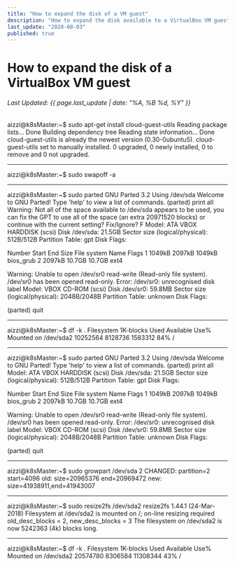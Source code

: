 ```yaml
---
title: "How to expand the disk of a VM guest"
description: "How to expand the disk available to a VirtualBox VM guest"
last_update: "2020-08-03"
published: true
---
```

# How to expand the disk of a VirtualBox VM guest
###### Last Updated: {{ page.last_update | date: "%A, %B %d, %Y" }}


aizzi@k8sMaster:~$ sudo apt-get install cloud-guest-utils
Reading package lists... Done
Building dependency tree
Reading state information... Done
cloud-guest-utils is already the newest version (0.30-0ubuntu5).
cloud-guest-utils set to manually installed.
0 upgraded, 0 newly installed, 0 to remove and 0 not upgraded.

---

aizzi@k8sMaster:~$ sudo swapoff -a

---

aizzi@k8sMaster:~$ sudo parted
GNU Parted 3.2
Using /dev/sda
Welcome to GNU Parted! Type 'help' to view a list of commands.
(parted) print all
Warning: Not all of the space available to /dev/sda appears to be used, you can fix the GPT to use all of the space (an extra 20971520 blocks) or continue
with the current setting?
Fix/Ignore? F
Model: ATA VBOX HARDDISK (scsi)
Disk /dev/sda: 21.5GB
Sector size (logical/physical): 512B/512B
Partition Table: gpt
Disk Flags:

Number  Start   End     Size    File system  Name  Flags
 1      1049kB  2097kB  1049kB                     bios_grub
 2      2097kB  10.7GB  10.7GB  ext4


Warning: Unable to open /dev/sr0 read-write (Read-only file system).  /dev/sr0 has been opened read-only.
Error: /dev/sr0: unrecognised disk label
Model: VBOX CD-ROM (scsi)
Disk /dev/sr0: 59.8MB
Sector size (logical/physical): 2048B/2048B
Partition Table: unknown
Disk Flags:

(parted) quit

---

aizzi@k8sMaster:~$ df -k .
Filesystem     1K-blocks    Used Available Use% Mounted on
/dev/sda2       10252564 8128736   1583312  84% /

---

aizzi@k8sMaster:~$ sudo parted
GNU Parted 3.2
Using /dev/sda
Welcome to GNU Parted! Type 'help' to view a list of commands.
(parted) print all
Model: ATA VBOX HARDDISK (scsi)
Disk /dev/sda: 21.5GB
Sector size (logical/physical): 512B/512B
Partition Table: gpt
Disk Flags:

Number  Start   End     Size    File system  Name  Flags
 1      1049kB  2097kB  1049kB                     bios_grub
 2      2097kB  10.7GB  10.7GB  ext4


Warning: Unable to open /dev/sr0 read-write (Read-only file system).  /dev/sr0 has been opened read-only.
Error: /dev/sr0: unrecognised disk label
Model: VBOX CD-ROM (scsi)
Disk /dev/sr0: 59.8MB
Sector size (logical/physical): 2048B/2048B
Partition Table: unknown
Disk Flags:

(parted) quit

---

aizzi@k8sMaster:~$ sudo growpart /dev/sda 2
CHANGED: partition=2 start=4096 old: size=20965376 end=20969472 new: size=41938911,end=41943007

---

aizzi@k8sMaster:~$ sudo resize2fs /dev/sda2
resize2fs 1.44.1 (24-Mar-2018)
Filesystem at /dev/sda2 is mounted on /; on-line resizing required
old_desc_blocks = 2, new_desc_blocks = 3
The filesystem on /dev/sda2 is now 5242363 (4k) blocks long.

---

aizzi@k8sMaster:~$ df -k .
Filesystem     1K-blocks    Used Available Use% Mounted on
/dev/sda2       20574780 8306584  11308344  43% /